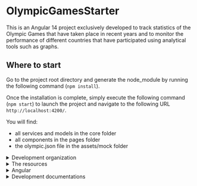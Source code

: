 # OlympicGamesStarter

This is an Angular 14 project exclusively developed to track statistics of the Olympic Games that have taken place in recent years and to monitor the performance of different countries that have participated using analytical tools such as graphs.

## Where to start

Go to the project root directory and generate the node_module by running the following command (`npm install`).

Once the installation is complete, simply execute the following command (`npm start`) to launch the project and navigate to the following URL `http://localhost:4200/`.

You will find:

- all services and models in the core folder
- all components in the pages folder
- the olympic.json file in the assets/mock folder

<details>
  <summary>Development organization</summary>

## Kanban

<img src='/src/assets/images/Kanban.png' width='500'/>

After reading the specifications, we create a ticket for each required functionality of the application. The first numbering is based on a part of the application and the second concerns its content.

This means that one ticket corresponds to one branch.

Of course, the number of tickets varies depending on the development (addition of functionalities, encountered bugs, and necessary improvements).

This results in the following tree structure as the development progresses.

<img src='/src/assets/images/branch-git.png' width='500'/>

It is important to write a commit message explaining the modifications made.

</details>

<details>
  <summary>The resources</summary>

You will notice through the project architecture that all external resources to the components are located in the core folder:

- The services are used to share logic between the components of the application and therefore can be injected into other classes to maintain the application over time, since they act as support for the components. In the context of the application, it is mainly used to access the list of objects present in the JSON file.

- The models are used to describe the structure of the application's data in order to perform typing on TypeScript classes. They also serve as support to facilitate code comprehension since they describe the structure of the data used, and they can also prevent type and data errors.

</details>

<details>
  <summary>Angular</summary>

This framework is popular for the SPA (Single Page Application), which allows offering a unique user experience since the interface is generated by loading dynamic or asynchronous content, unlike a classic website that generates its content all at once.

<img src='src/assets/images/SPA_vs-website.png' width='500'/>

## RxJS

RxJS is a reactive programming library that is often used with Angular. It allows for managing asynchronous data flows such as user interface events or HTTP requests.

The main challenge of application development relies on RxJS Observables to emit data sources synchronously or asynchronously, allowing any component to receive data at any desired time, such as during the use of a service.

Of course, to receive information, the Observable will subscribe to receive the desired data and thus leak from memory, which is where Subjects and Subscriptions come in to perform unsubscription.

By combining these elements, it is possible to create controlled data streams and perform tasks such as managing subscriptions, managing errors, and terminating data streams cleanly and efficiently.

</details>

<details>
  <summary>Development documentations</summary>

| Technology |                  Link                  |
| :--------- | :------------------------------------: |
| Angular    |        https://angular.io/docs         |
| Bootstrap  |   https://getbootstrap.com/docs/5.2    |
| Chart.js   |  https://www.chartjs.org/docs/3.4.0/   |
| ng2-charts | https://valor-software.com/ng2-charts/ |

</details>
